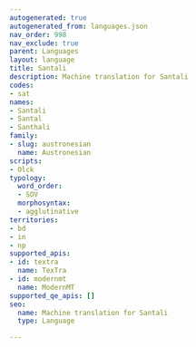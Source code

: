 ```yaml
---
autogenerated: true
autogenerated_from: languages.json
nav_order: 998
nav_exclude: true
parent: Languages
layout: language
title: Santali
description: Machine translation for Santali
codes:
- sat
names:
- Santali
- Santal
- Santhali
family:
- slug: austronesian
  name: Austronesian
scripts:
- Olck
typology:
  word_order:
  - SOV
  morphosyntax:
  - agglutinative
territories:
- bd
- in
- np
supported_apis:
- id: textra
  name: TexTra
- id: modernmt
  name: ModernMT
supported_qe_apis: []
seo:
  name: Machine translation for Santali
  type: Language

---
```


